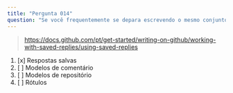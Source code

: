 ```yaml
---
title: "Pergunta 014"
question: "Se você frequentemente se depara escrevendo o mesmo conjunto de comentários em issues ou pull requests, qual recurso do GitHub você utilizaria para economizar tempo?"
---
```



> https://docs.github.com/pt/get-started/writing-on-github/working-with-saved-replies/using-saved-replies
1. [x] Respostas salvas
1. [ ] Modelos de comentário
1. [ ] Modelos de repositório
1. [ ] Rótulos
